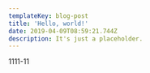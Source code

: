 ```yaml
---
templateKey: blog-post
title: 'Hello, world!'
date: 2019-04-09T08:59:21.744Z
description: It's just a placeholder.
---
```

1111-11
